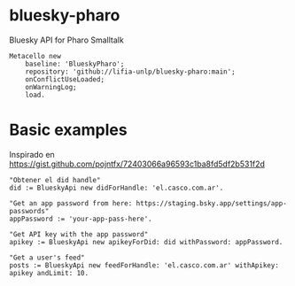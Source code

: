 # bluesky-pharo
Bluesky API for Pharo Smalltalk

```
Metacello new
	baseline: 'BlueskyPharo';
	repository: 'github://lifia-unlp/bluesky-pharo:main';
	onConflictUseLoaded;
	onWarningLog;
	load.
```

# Basic examples

Inspirado en https://gist.github.com/pojntfx/72403066a96593c1ba8fd5df2b531f2d

```
"Obtener el did handle"
did := BlueskyApi new didForHandle: 'el.casco.com.ar'.

"Get an app password from here: https://staging.bsky.app/settings/app-passwords"
appPassword := 'your-app-pass-here'.

"Get API key with the app password"
apikey := BlueskyApi new apikeyForDid: did withPassword: appPassword.

"Get a user's feed"
posts := BlueskyApi new feedForHandle: 'el.casco.com.ar' withApikey: apikey andLimit: 10.
```
